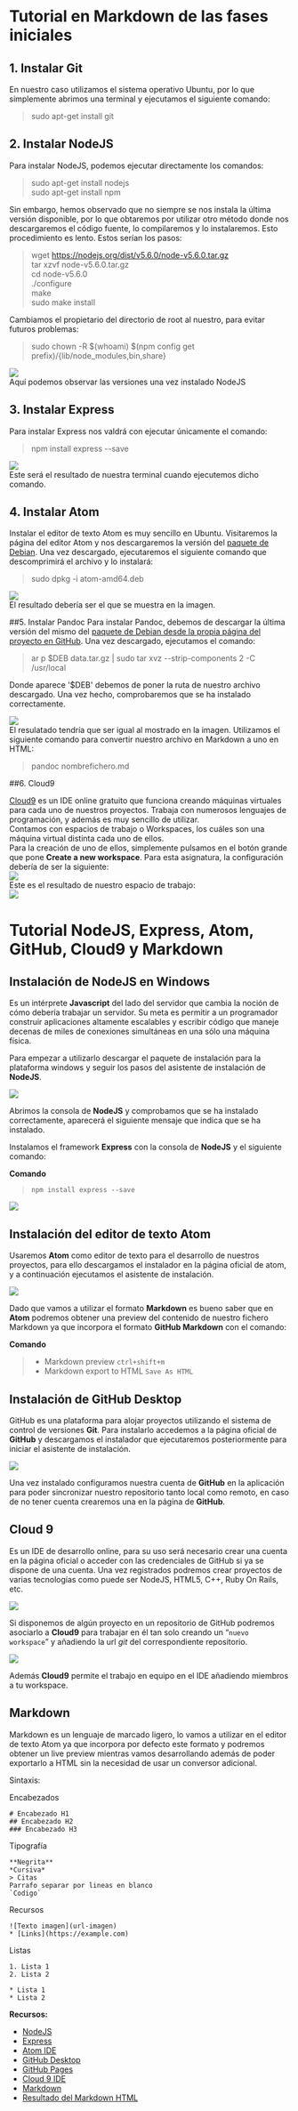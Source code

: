 # Tutorial en Markdown de las fases iniciales

## 1. Instalar Git
En nuestro caso utilizamos el sistema operativo Ubuntu, por lo que simplemente abrimos una terminal y ejecutamos el siguiente comando:

>sudo apt-get install git

## 2. Instalar NodeJS
Para instalar NodeJS, podemos ejecutar directamente los comandos:
>sudo apt-get install nodejs  
>sudo apt-get install npm

Sin embargo, hemos observado que no siempre se nos instala la última versión disponible, por lo que obtaremos por utilizar otro método donde nos descargaremos el código fuente, lo compilaremos y lo instalaremos. Esto procedimiento es lento. Estos serían los pasos:

>wget https://nodejs.org/dist/v5.6.0/node-v5.6.0.tar.gz  
>tar xzvf node-v5.6.0.tar.gz  
>cd node-v5.6.0  
>./configure  
>make  
>sudo make install  

Cambiamos el propietario del directorio de root al nuestro, para evitar futuros problemas:

>sudo chown -R $(whoami) $(npm config get prefix)/{lib/node_modules,bin,share}  

![](/images/captura_nodejs.png)  
Aquí podemos observar las versiones una vez instalado NodeJS

## 3. Instalar Express
Para instalar Express nos valdrá con ejecutar únicamente el comando:  

>npm install express --save

![](/images/captura_express.png)  
Este será el resultado de nuestra terminal cuando ejecutemos dicho comando.

## 4. Instalar Atom
Instalar el editor de texto Atom es muy sencillo en Ubuntu. Visitaremos la página del editor Atom y nos descargaremos la versión del [paquete de Debian](https://atom.io/download/deb). Una vez descargado, ejecutaremos el siguiente comando que descomprimirá el archivo y lo instalará:  
>sudo dpkg -i atom-amd64.deb  

![](/images/captura_atom.png)  
El resultado debería ser el que se muestra en la imagen.

##5. Instalar Pandoc
Para instalar Pandoc, debemos de descargar la última versión del mismo del [paquete de Debian desde la propia página del proyecto en GitHub](https://github.com/jgm/pandoc/releases/download/1.16.0.2/pandoc-1.16.0.2-1-amd64.deb). Una vez descargado, ejecutamos el comando:
>ar p $DEB data.tar.gz | sudo tar xvz --strip-components 2 -C /usr/local  

Donde aparece '$DEB' debemos de poner la ruta de nuestro archivo descargado. Una vez hecho, comprobaremos que se ha instalado correctamente.  

![](/images/captura_pandoc.png)  
El resulatado tendría que ser igual al mostrado en la imagen. Utilizamos el siguiente comando para convertir nuestro archivo en Markdown a uno en HTML:  
>pandoc nombrefichero.md  

##6. Cloud9

[Cloud9](http://c9.io) es un IDE online gratuito que funciona creando máquinas virtuales para cada uno de nuestros proyectos. Trabaja con numerosos lenguajes de programación, y además es muy sencillo de utilizar.  
Contamos con espacios de trabajo o Workspaces, los cuáles son una máquina virtual distinta cada uno de ellos.  
Para la creación de uno de ellos, simplemente pulsamos en el botón grande que pone **Create a new workspace**. Para esta asignatura, la configuración debería de ser la siguiente:  
![](/images/captura_c9.png)  
Este es el resultado de nuestro espacio de trabajo:  
![](/images/captura_c9_2.png)  



Tutorial NodeJS, Express, Atom, GitHub, Cloud9 y Markdown
======================================================

## Instalación de NodeJS en Windows

Es un intérprete **Javascript** del lado del servidor que cambia la noción de cómo debería trabajar un servidor. Su meta es permitir a un programador construir aplicaciones altamente escalables y escribir código que maneje decenas de miles de conexiones simultáneas en una sólo una máquina física.

Para empezar a utilizarlo descargar el paquete de instalación para la plataforma windows y seguir los pasos del asistente de instalación de **NodeJS**.

![](images/node.png)

Abrimos la consola de **NodeJS** y comprobamos que se ha instalado correctamente, aparecerá el siguiente mensaje que indica que se ha instalado.

Instalamos el framework **Express** con la consola de **NodeJS** y el siguiente comando:

**Comando**

> `npm install express --save`

![](images/node2.png)

## Instalación del editor de texto Atom

Usaremos **Atom** como editor de texto para el desarrollo de nuestros proyectos, para ello descargamos el instalador en la página oficial de atom, y a continuación ejecutamos el asistente de instalación.

![](images/atom1.png)

Dado que vamos a utilizar el formato **Markdown** es bueno saber que en **Atom** podremos obtener una preview del contenido de nuestro fichero Markdown ya que incorpora el formato **GitHub Markdown** con el comando:

**Comando**

> * Markdown preview `ctrl+shift+m`
> * Markdown export to HTML `Save As HTML`



## Instalación de GitHub Desktop

GitHub es una plataforma para alojar proyectos utilizando el sistema de control de versiones **Git**. Para instalarlo accedemos a la página oficial de **GitHub** y descargamos el instalador que ejecutaremos posteriormente para iniciar el asistente de instalación.

![](images/git.png)

Una vez instalado configuramos nuestra cuenta de **GitHub** en la aplicación para poder sincronizar nuestro repositorio tanto local como remoto, en caso de no tener cuenta crearemos una en la página de **GitHub**.

## Cloud 9

Es un IDE de desarrollo online, para su uso será necesario crear una cuenta en la página oficial o acceder con las credenciales de GitHub si ya se dispone de una cuenta. Una vez registrados podremos crear proyectos de varias tecnologías como puede ser NodeJS, HTML5, C++, Ruby On Rails, etc.

![](images/cloud.png)

Si disponemos de algún proyecto en un repositorio de GitHub podremos asociarlo a **Cloud9** para trabajar en él tan solo creando un “`nuevo workspace`” y añadiendo la url *git* del correspondiente repositorio.

![](images/cloud2.png)

Además **Cloud9** permite el trabajo en equipo en el IDE añadiendo miembros a tu workspace.

## Markdown

Markdown es un lenguaje de marcado ligero, lo vamos a utilizar en el editor de texto Atom ya que incorpora por defecto este formato y podremos obtener un live preview mientras vamos desarrollando además de poder exportarlo a HTML sin la necesidad de usar un conversor adicional.

Sintaxis:


Encabezados
```
# Encabezado H1
## Encabezado H2
### Encabezado H3
```
Tipografía
```
**Negrita**
*Cursiva*
> Citas
Parrafo separar por lineas en blanco
`Codigo`
```
Recursos
```
![Texto imagen](url-imagen)
* [Links](https://example.com)
```
Listas
```
1. Lista 1
2. Lista 2

* Lista 1
* Lista 2
```

**Recursos:**

* [NodeJS](https://nodejs.org)
* [Express](http://expressjs.com)
* [Atom IDE](https://atom.io)
* [GitHub Desktop](https://desktop.github.com)
* [GitHub Pages](https://pages.github.com/)
* [Cloud 9 IDE](https://c9.io)
* [Markdown](http://daringfireball.net/projects/markdown/)
* [Resultado del Markdown HTML](http://alu0100536652.github.io/Tutorial-STW/)
